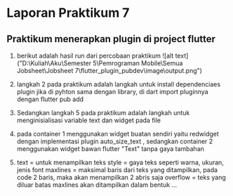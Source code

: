 # Laporan Praktikum 7

## Praktikum menerapkan plugin di project flutter

1. berikut adalah hasil run dari percobaan praktikum
   ![alt text]("D:\Kuliah\Aku\Semester 5\Pemrograman Mobile\Semua Jobsheet\Jobsheet 7\flutter_plugin_pubdev\image\output.png")


2. langkah 2 pada praktikum adalah langkah untuk install dependenciaes plugin jika di pyhton sama dengan library, di dart import pluginnya dengan flutter pub add

3. Sedangkan langkah 5 pada praktikum adalah langkah untuk menginisialisasi variable text dan widget pada file

4. pada container 1 menggunakan widget buatan sendiri yaitu redwidget dengan implementasi plugin auto_size_text , sedangkan container 2 menggunakan widget bawan flutter "Text" tanpa gaya tambahan
5. text = untuk menampilkan teks
style = gaya teks seperti warna, ukuran, jenis font
maxlines = maksimal baris dari teks yang ditampilkan, pada code 2 baris, maka akan menampilkan 2 abris saja
overflow = teks yang diluar batas maxlines akan ditampilkan dalam bentuk ...